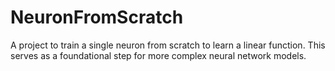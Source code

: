 # NeuronFromScratch
A project to train a single neuron from scratch to learn a linear function. This serves as a foundational step for more complex neural network models.

